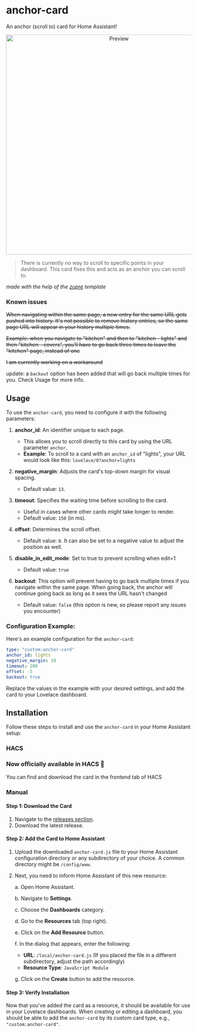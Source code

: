 # anchor-card
An anchor (scroll to) card for Home Assistant!
<p align="center">
  <img src="https://media.giphy.com/media/v1.Y2lkPTc5MGI3NjExaTM1bGhlMWt0aHlhdG4wd3cycGdxY3UzYTlhaG5rbThjMnl2dHRpdCZlcD12MV9pbnRlcm5hbF9naWZfYnlfaWQmY3Q9Zw/kMzSlpnnCpINj6YBMw/giphy.gif" alt="Preview" height="600px">
</p>

> There is currently no way to scroll to specific points in your dashboard. This card fixes this and acts as an anchor you can scroll to.

*made with the help of the [zupre](https://github.com/dangreco/zupre) template*

### Known issues

~~When navigating within the same page, a new entry for the same URL gets pushed into history. It's not possible to remove history entries, so the same page URL will appear in your history multiple times.~~

~~Example: when you navigate to "kitchen" and then to "kitchen - lights" and then "kitchen - covers", you'll have to go back three times to leave the "kitchen" page, instead of one~~

~~I am currently working on a workaround~~

update: a `backout` option has been added that will go back multiple times for you. Check Usage for more info.

## Usage

To use the `anchor-card`, you need to configure it with the following parameters:

1. **anchor_id**: An identifier unique to each page.
   - This allows you to scroll directly to this card by using the URL parameter `anchor`.
   - **Example**: To scroll to a card with an `anchor_id` of "lights", your URL would look like this: `lovelace/0?anchor=lights`

2. **negative_margin**: Adjusts the card's top-down margin for visual spacing.
   - Default value: `13`.

3. **timeout**: Specifies the waiting time before scrolling to the card.
   - Useful in cases where other cards might take longer to render.
   - Default value: `150` (in ms).

4. **offset**: Determines the scroll offset.
   - Default value: `0`. It can also be set to a negative value to adjust the position as well.

5. **disable_in_edit_mode**: Set to true to prevent scrolling when edit=1
   - Default value: `true`

6. **backout**: This option will prevent having to go back multiple times if you navigate within the same page. When going back, the anchor will continue going back as long as it sees the URL hasn't changed
   - Default value: `false` (this option is new, so please report any issues you encounter)

### Configuration Example:

Here's an example configuration for the `anchor-card`:

```yaml
type: "custom:anchor-card"
anchor_id: lights
negative_margin: 10
timeout: 200
offset: -5
backout: true
```

Replace the values in the example with your desired settings, and add the card to your Lovelace dashboard.

## Installation

Follow these steps to install and use the `anchor-card` in your Home Assistant setup:

### HACS

### Now officially available in HACS 🎉
You can find and download the card in the frontend tab of HACS

### Manual

#### Step 1: Download the Card

1. Navigate to the [releases section](https://github.com/ShadowAya/anchor-card/releases/latest).
2. Download the latest release.

#### Step 2: Add the Card to Home Assistant

1. Upload the downloaded `anchor-card.js` file to your Home Assistant configuration directory or any subdirectory of your choice. A common directory might be `/config/www`.

2. Next, you need to inform Home Assistant of this new resource:
   
   a. Open Home Assistant.
   
   b. Navigate to **Settings**.
   
   c. Choose the **Dashboards** category.
   
   d. Go to the **Resources** tab (top right).
   
   e. Click on the **Add Resource** button.
   
   f. In the dialog that appears, enter the following:
      - **URL**: `/local/anchor-card.js` (If you placed the file in a different subdirectory, adjust the path accordingly)
      - **Resource Type**: `JavaScript Module`

   g. Click on the **Create** button to add the resource.

#### Step 3: Verify Installation

Now that you've added the card as a resource, it should be available for use in your Lovelace dashboards. When creating or editing a dashboard, you should be able to add the `anchor-card` by its custom card type, e.g., `"custom:anchor-card"`.
